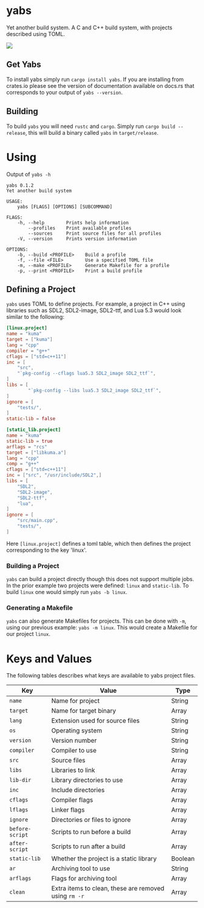 # yabs
Yet another build system. A C and C++ build system, with projects described
using TOML.

[![](https://gitlab.com/0X1A/yabs/badges/master/build.svg)](https://gitlab.com/0X1A/yabs/builds)

## Get Yabs
To install yabs simply run `cargo install yabs`. If you are installing from 
crates.io please see the version of documentation available on docs.rs that corresponds to
your output of `yabs --version`.

## Building
To build `yabs` you will need `rustc` and `cargo`. Simply run `cargo build
--release`, this will build a binary called `yabs` in `target/release`.

# Using
Output of `yabs -h`

```
yabs 0.1.2
Yet another build system

USAGE:
    yabs [FLAGS] [OPTIONS] [SUBCOMMAND]

FLAGS:
    -h, --help        Prints help information
        --profiles    Print available profiles
        --sources     Print source files for all profiles
    -V, --version     Prints version information

OPTIONS:
    -b, --build <PROFILE>    Build a profile
    -f, --file <FILE>        Use a specified TOML file
    -m, --make <PROFILE>     Generate Makefile for a profile
    -p, --print <PROFILE>    Print a build profile

```

## Defining a Project
`yabs` uses TOML to define projects. For example, a project in C++ using libraries such as SDL2, SDL2-image, SDL2-ttf, and Lua 5.3 would look similar to the following:

```toml
[linux.project]
name = "kuma"
target = ["kuma"]
lang = "cpp"
compiler = "g++"
cflags = ["std=c++11"]
inc = [
    "src",
    "`pkg-config --cflags lua5.3 SDL2_image SDL2_ttf`",
]
libs = [
        "`pkg-config --libs lua5.3 SDL2_image SDL2_ttf`",
]
ignore = [
	"tests/",
]
static-lib = false

[static_lib.project]
name = "kuma"
static-lib = true
arflags = "rcs"
target = ["libkuma.a"]
lang = "cpp"
comp = "g++"
cflags = ["std=c++11"]
inc = ["src", "/usr/include/SDL2",]
libs = [
	"SDL2",
	"SDL2-image",
	"SDL2-ttf",
	"lua",
]
ignore = [
	"src/main.cpp",
	"tests/",
]
```

Here `[linux.project]` defines a toml table, which then defines the project corresponding to the key 'linux'.

### Building a Project
`yabs` can build a project directly though this does not support multiple jobs. In the prior example two projects were defined: `linux` and `static-lib`. To build `linux` one would simply run `yabs -b linux`.

### Generating a Makefile
`yabs` can also generate Makefiles for projects. This can be done with `-m`, using our previous example: `yabs -m linux`. This would create a Makefile for our project `linux`.

# Keys and Values
The following tables describes what keys are available to yabs project files.

| Key    | Value                           | Type |
| ---    | -----                           | ---- |
| `name`   | Name for project                | String |
| `target` | Name for target binary          | Array |
| `lang`   | Extension used for source files | String |
| `os` | Operating system | String |
| `version` | Version number | String |
| `compiler` | Compiler to use | String |
| `src` | Source files | Array |
| `libs` | Libraries to link | Array |
| `lib-dir` | Library directories to use | Array |
| `inc` | Include directories | Array |
| `cflags` | Compiler flags | Array |
| `lflags` | Linker flags | Array |
| `ignore` | Directories or files to ignore | Array |
| `before-script` | Scripts to run before a build | Array |
| `after-script` |  Scripts to run after a build | Array |
| `static-lib` | Whether the project is a static library | Boolean |
| `ar` | Archiving tool to use | String |
| `arflags` | Flags for archiving tool | Array |
| `clean` | Extra items to clean, these are removed using `rm -r` | Array |
